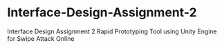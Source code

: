 # Interface-Design-Assignment-2
Interface Design Assignment 2 Rapid Prototyping Tool using Unity Engine for Swipe Attack Online
